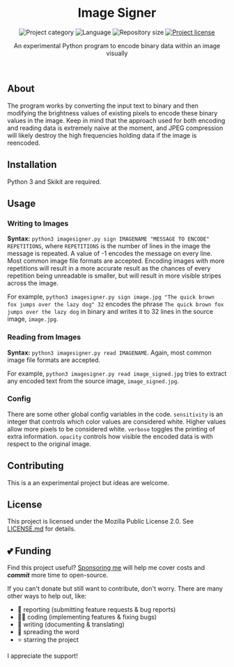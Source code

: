 <!-- Project Header -->
<div align="center"> 
  <h1 class="projectName">Image Signer</h1>

  <p class="projectBadges">
    <img src="https://johng.io/badges/category/App.svg" alt="Project category" title="Project category">
    <img src="https://img.shields.io/github/languages/top/jerboa88/Image-Signer.svg" alt="Language" title="Language">
    <img src="https://img.shields.io/github/repo-size/jerboa88/Image-Signer.svg" alt="Repository size" title="Repository size">
    <a href="LICENSE">
      <img src="https://img.shields.io/github/license/jerboa88/Image-Signer.svg" alt="Project license" title="Project license"/>
    </a>
  </p>
  
  <p class="projectDesc">
    An experimental Python program to encode binary data within an image visually
  </p>
  
  <br/>
</div>


## About
The program works by converting the input text to binary and then modifying the brightness values of existing pixels to encode these binary values in the image. Keep in mind that the approach used for both encoding and reading data is extremely naive at the moment, and JPEG compression will likely destroy the high frequencies holding data if the image is reencoded.


## Installation
Python 3 and Skikit are required.


## Usage
### Writing to Images
**Syntax:** `python3 imagesigner.py sign IMAGENAME "MESSAGE TO ENCODE" REPETITIONS`, where `REPETITIONS` is the number of lines in the image the message is repeated. A value of -1 encodes the message on every line. Most common image file formats are accepted. Encoding images with more repetitions will result in a more accurate result as the chances of every repetition being unreadable is smaller, but will result in more visible stripes across the image.

For example, `python3 imagesigner.py sign image.jpg "The quick brown fox jumps over the lazy dog" 32` encodes the phrase `The quick brown fox jumps over the lazy dog` in binary and writes it to 32 lines in the source image, `image.jpg`.

### Reading from Images
**Syntax:** `python3 imagesigner.py read IMAGENAME`. Again, most common image file formats are accepted.

For example, `python3 imagesigner.py read image_signed.jpg` tries to extract any encoded text from the source image, `image_signed.jpg`.

### Config
There are some other global config variables in the code. `sensitivity` is an integer that controls which color values are considered white. Higher values allow more pixels to be considered white. `verbose` toggles the printing of extra information. `opacity` controls how visible the encoded data is with respect to the original image.


## Contributing
This is a an experimental project but ideas are welcome.


## License
This project is licensed under the Mozilla Public License 2.0. See [LICENSE.md](LICENSE.md) for details.


## 💕 Funding

Find this project useful? [Sponsoring me](https://johng.io/funding) will help me cover costs and **_commit_** more time to open-source.

If you can't donate but still want to contribute, don't worry. There are many other ways to help out, like:

- 📢 reporting (submitting feature requests & bug reports)
- 👨‍💻 coding (implementing features & fixing bugs)
- 📝 writing (documenting & translating)
- 💬 spreading the word
- ⭐ starring the project

I appreciate the support!
